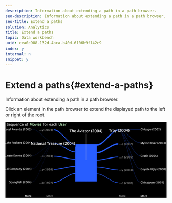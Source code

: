 ```yaml
---
description: Information about extending a path in a path browser.
seo-description: Information about extending a path in a path browser.
seo-title: Extend a paths
solution: Analytics
title: Extend a paths
topic: Data workbench
uuid: cea0c988-132d-4bca-b40d-6106b9f142c9
index: y
internal: n
snippet: y
---
```


# Extend a paths{#extend-a-paths}

Information about extending a path in a path browser.

Click an element in the path browser to extend the displayed path to the left or right of the root.

![](assets/vis_PathBrowser_ExplorePaths.png)

